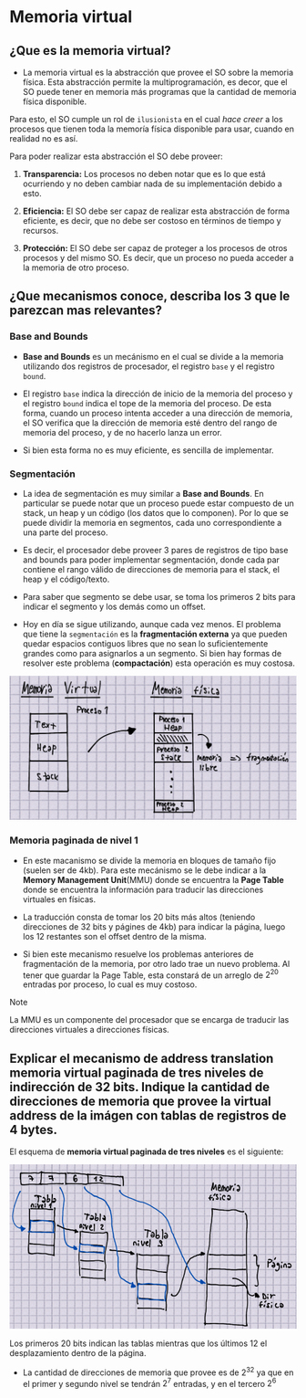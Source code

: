 # Memoria virtual

## ¿Que es la memoria virtual?
- La memoria virtual es la abstracción que provee el SO sobre la memoria física. Esta abstracción permite la multiprogramación, es decor, que el SO puede tener en memoria más programas que la cantidad de memoria física disponible.

Para esto, el SO cumple un rol de `ilusionista` en el cual *hace creer* a los procesos que tienen toda la memoría física disponible para usar, cuando en realidad no es así.

Para poder realizar esta abstracción el SO debe proveer:

1. **Transparencia:** Los procesos no deben notar que es lo que está ocurriendo y no deben cambiar nada de su implementación debido a esto.

2. **Eficiencia:** El SO debe ser capaz de realizar esta abstracción de forma eficiente, es decir, que no debe ser costoso en términos de tiempo y recursos.

3. **Protección:** El SO debe ser capaz de proteger a los procesos de otros procesos y del mismo SO. Es decir, que un proceso no pueda acceder a la memoria de otro proceso.

## ¿Que mecanismos conoce, describa los 3 que le parezcan mas relevantes?

### Base and Bounds

- **Base and Bounds** es un mecánismo en el cual se divide a la memoria utilizando dos registros de procesador, el registro `base` y el registro `bound`. 

- El registro `base` indica la dirección de inicio de la memoria del proceso y el registro `bound` indica el tope de la memoria del proceso. De esta forma, cuando un proceso intenta acceder a una dirección de memoria, el SO verifica que la dirección de memoria esté dentro del rango de memoria del proceso, y de no hacerlo lanza un error.

- Si bien esta forma no es muy eficiente, es sencilla de implementar.

### Segmentación

- La idea de segmentación es muy similar a **Base and Bounds**. En particular se puede notar que un proceso puede estar compuesto de un stack, un heap y un código (los datos que lo componen). Por lo que se puede dividir la memoria en segmentos, cada uno correspondiente a una parte del proceso. 

- Es decir, el procesador debe proveer 3 pares de registros de tipo base and bounds para poder implementar segmentación, donde cada par contiene el rango válido de direcciones de memoria para el stack, el heap y el código/texto.

- Para saber que segmento se debe usar, se toma los primeros 2 bits para indicar el segmento y los demás como un offset.

- Hoy en día se sigue utilizando, aunque cada vez menos. El problema que tiene la `segmentación` es la **fragmentación externa** ya que pueden quedar espacios contiguos libres que no sean lo suficientemente grandes como para asignarlos a un segmento. Si bien hay formas de resolver este problema (**compactación**) esta operación es muy costosa.

![Imagen fragmentación externa](img/frag_externa_p1.png)

### Memoria paginada de nivel 1

- En este macanismo se divide la memoria en bloques de tamaño fijo (suelen ser de 4kb). Para este mecánismo se le debe indicar a la **Memory Management Unit**(MMU) donde se encuentra la **Page Table** donde se encuentra la información para traducir las direcciones virtuales en físicas.

- La traducción consta de tomar los 20 bits más altos (teniendo direcciones de 32 bits y págines de 4kb) para indicar la página, luego los 12 restantes son el offset dentro de la misma.

- Si bien este mecanismo resuelve los problemas anteriores de fragmentación de la memoria, por otro lado trae un nuevo problema. Al tener que guardar la Page Table, esta constará de un arreglo de $2^{20}$ entradas por proceso, lo cual es muy costoso.

> [!NOTE]
> La MMU es un componente del procesador que se encarga de traducir las direcciones virtuales a direcciones físicas.

## Explicar el mecanismo de address translation **memoria virtual paginada** de tres niveles de indirección de 32 bits. Indique la cantidad de direcciones de memoria que provee la virtual address de la imágen con tablas de registros de 4 bytes.


El esquema de **memoria virtual paginada de tres niveles** es el siguiente:

![Esquema memoria paginada de 3 niveles](img/esquema_memoria_paginada_p1.png)

Los primeros 20 bits indican las tablas mientras que los últimos 12 el desplazamiento dentro de la página.

- La cantidad de direcciones de memoria que provee es de $2^{32}$ ya que en el primer y segundo nivel se tendrán $2^{7}$ entradas, y en el tercero $2^{6}$

